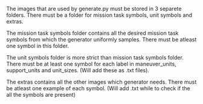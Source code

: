 The images that are used by generate.py must be stored in 3 separete folders. There must be a folder for mission task symbols, unit symbols and extras.

The mission task symbols folder contains all the desired mission task symbols from which the generator uniformly samples. There must be atleast one symbol in this folder.

The unit symbols folder is more strict than mission task symbols folder. There must be at least one symbol for each label in maneuver_units, support_units and unit_sizes. (Will add these as .txt files).

The extras contains all the other images which generator needs. There must be atleast one example of each symbol. (Will add .txt while to check if the all the symbols are present)
